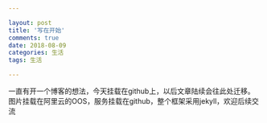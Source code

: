 ```yaml
---

layout: post 
title: '写在开始'
comments: true
date: 2018-08-09 
categories: 生活 
tags: 生活 

---
```


<!--subtitle: 'hello world'
cover: 'https://lm-blog-image.oss-cn-beijing.aliyuncs.com/hero.jpg'-->


一直有开一个博客的想法，今天挂载在github上，以后文章陆续会往此处迁移。  
图片挂载在阿里云的OOS，服务挂载在github，整个框架采用jekyll，欢迎后续交流 
